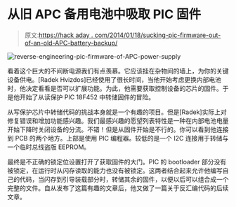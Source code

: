 # 从旧 APC 备用电池中吸取 PIC 固件

> 原文:[https://hack aday . com/2014/01/18/sucking-pic-firmware-out-of-an-old-APC-battery-backup/](https://hackaday.com/2014/01/18/sucking-pic-firmware-out-of-an-old-apc-battery-backup/)

![reverse-engineering-pic-firmware-of-APC-power-supply](../Images/c1cc7877375ae1ee6c33eb3e44debf6a.png)

看着这个巨大的不间断电源我们有点羡慕。它应该挂在杂物间的墙上，为你的关键设备供电。[Radek Hvizdos]已经使用了很长时间，当他开始考虑更换内部电池时，他决定看看是否可以扩展功能。为此，他需要获取控制设备的芯片的固件。于是他开始了从读保护 PIC 18F452 中转储固件的冒险。

从写保护芯片中转储代码的挑战本身就是一个有趣的项目。但是[Radek]实际上对修复错误和增加功能感兴趣。我们最感兴趣的愿望列表特性是一种在内部电池电量开始下降时关闭设备的分流。不错！但是从固件开始是不行的。你可以看到他连接到 PCB 的两个地方。上部是使用 PIC 编程器。较低的是一个 I2C 连接用于转储与一个临时总线盗版 EEPROM。

最终是不正确的锁定位设置打开了获取固件的大门。PIC 的 bootloader 部分没有被锁定，在运行时从闪存读取的能力也没有被锁定。这两者结合起来允许他编写自己的代码，当闪存到引导装载部分时，转储其余的固件，以便以后可以组合成一个完整的文件。自从发布了这篇有趣的文章后，他又做了一篇关于反汇编代码的后续文章。